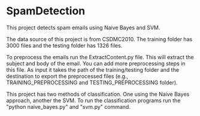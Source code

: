 # SpamDetection
This project detects spam emails using Naive Bayes and SVM.

The data source of this project is from CSDMC2010. 
The training folder has 3000 files and the testing folder has 1326 files.

To preprocess the emails run the ExtractContent.py file. This will extract the subject and body of the email. You can add more preprocessing steps in this file. As input it takes the path of the training/testing folder and the destination to export the preprocessed files (e.g., TRAINING_PREPROCESSING and TESTING_PREPROCESSING folder). 

This project has two methods of classification. One using the Naive Bayes approach, another the SVM.
To run the classification programs run the "python naive_bayes.py" and "svm.py" command.
